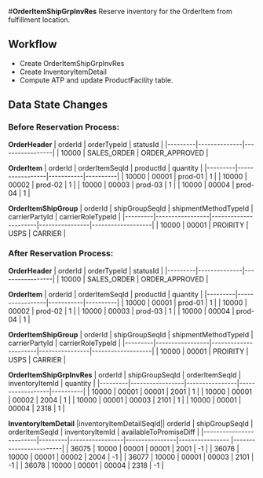 #**OrderItemShipGrpInvRes**
Reserve inventory for the OrderItem from fulfillment location. 

## Workflow
*  Create OrderItemShipGrpInvRes
*  Create InventoryItemDetail
*  Compute ATP and update ProductFacility table. 

## Data State Changes

### Before Reservation Process:

**OrderHeader**
| orderId | orderTypeId | statusId        |
|---------|--------------|-----------------|
| 10000   | SALES_ORDER  | ORDER_APPROVED  |

**OrderItem**
| orderId | orderItemSeqId | productId | quantity |
|---------|-----------------|-----------|----------|
| 10000   | 00001           | prod-01   | 1        |
| 10000   | 00002           | prod-02   | 1        |
| 10000   | 00003           | prod-03   | 1        |
| 10000   | 00004           | prod-04   | 1        |

**OrderItemShipGroup**
| orderId | shipGroupSeqId | shipmentMethodTypeId | carrierPartyId | carrierRoleTypeId |
|---------|-----------------|----------------------|----------------|-------------------|
| 10000   | 00001           | PROIRITY             | USPS           | CARRIER           |

### After Reservation Process:

**OrderHeader**
| orderId | orderTypeId | statusId        |
|---------|--------------|-----------------|
| 10000   | SALES_ORDER  | ORDER_APPROVED  |

**OrderItem**
| orderId | orderItemSeqId | productId | quantity |
|---------|-----------------|-----------|----------|
| 10000   | 00001           | prod-01   | 1        |
| 10000   | 00002           | prod-02   | 1        |
| 10000   | 00003           | prod-03   | 1        |
| 10000   | 00004           | prod-04   | 1        |

**OrderItemShipGroup**
| orderId | shipGroupSeqId | shipmentMethodTypeId | carrierPartyId | carrierRoleTypeId |
|---------|-----------------|----------------------|----------------|-------------------|
| 10000   | 00001           | PROIRITY             | USPS           | CARRIER           |

**OrderItemShipGrpInvRes**
| orderId | shipGroupSeqId | orderItemSeqId | inventoryItemId | quantity |
|---------|-----------------|----------------|------------------|----------|
| 10000   | 00001           | 00001          | 2001             | 1        |
| 10000   | 00001           | 00002          | 2004             | 1        |
| 10000   | 00001           | 00003          | 2101             | 1        |
| 10000   | 00001           | 00004          | 2318             | 1        |


**InventoryItemDetail**
|inventoryItemDetailSeqId|| orderId | shipGroupSeqId  | orderItemSeqId | inventoryItemId | availableToPromiseDiff |
|-------------------------|---------|-----------------|----------------|---------------- |------------------------|
| 36075                   | 10000   | 00001           | 00001          | 2001            | -1                     |
| 36076                   | 10000   | 00001           | 00002          | 2004            | -1                     |
| 36077                   | 10000   | 00001           | 00003          | 2101            | -1                     |
| 36078                   | 10000   | 00001           | 00004          | 2318            | -1                     |




